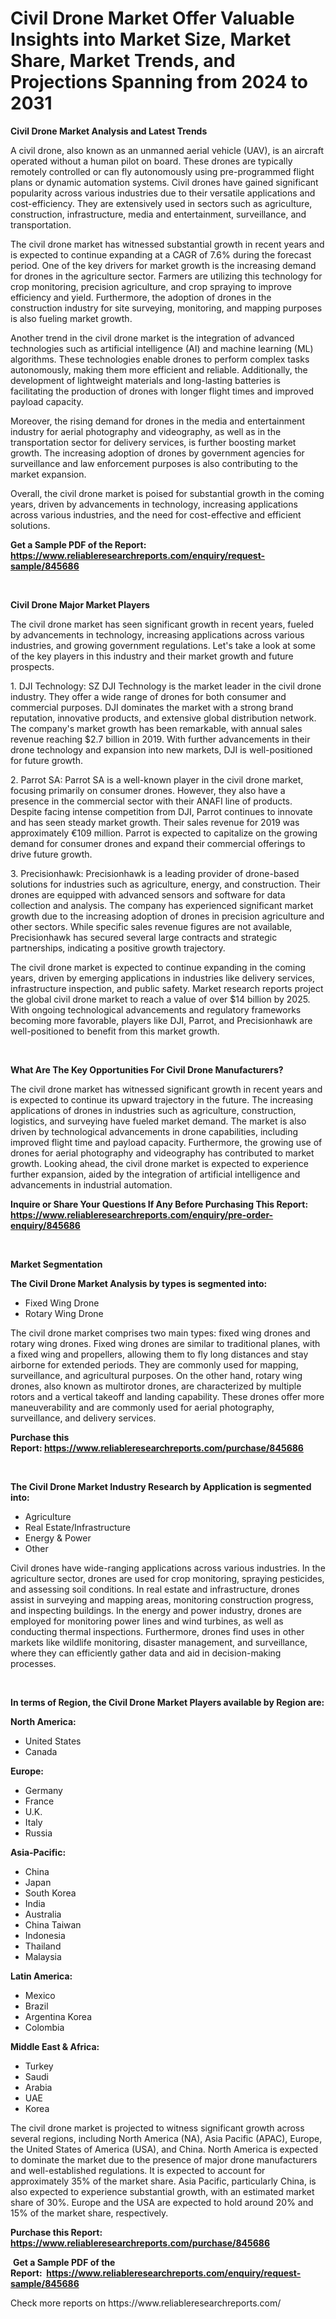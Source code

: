 <p><h1>Civil Drone Market Offer Valuable Insights into Market Size, Market Share, Market Trends, and Projections Spanning from 2024 to 2031</h1></p><p><strong>Civil Drone Market Analysis and Latest Trends</strong></p>
<p><p>A civil drone, also known as an unmanned aerial vehicle (UAV), is an aircraft operated without a human pilot on board. These drones are typically remotely controlled or can fly autonomously using pre-programmed flight plans or dynamic automation systems. Civil drones have gained significant popularity across various industries due to their versatile applications and cost-efficiency. They are extensively used in sectors such as agriculture, construction, infrastructure, media and entertainment, surveillance, and transportation.</p><p>The civil drone market has witnessed substantial growth in recent years and is expected to continue expanding at a CAGR of 7.6% during the forecast period. One of the key drivers for market growth is the increasing demand for drones in the agriculture sector. Farmers are utilizing this technology for crop monitoring, precision agriculture, and crop spraying to improve efficiency and yield. Furthermore, the adoption of drones in the construction industry for site surveying, monitoring, and mapping purposes is also fueling market growth.</p><p>Another trend in the civil drone market is the integration of advanced technologies such as artificial intelligence (AI) and machine learning (ML) algorithms. These technologies enable drones to perform complex tasks autonomously, making them more efficient and reliable. Additionally, the development of lightweight materials and long-lasting batteries is facilitating the production of drones with longer flight times and improved payload capacity.</p><p>Moreover, the rising demand for drones in the media and entertainment industry for aerial photography and videography, as well as in the transportation sector for delivery services, is further boosting market growth. The increasing adoption of drones by government agencies for surveillance and law enforcement purposes is also contributing to the market expansion.</p><p>Overall, the civil drone market is poised for substantial growth in the coming years, driven by advancements in technology, increasing applications across various industries, and the need for cost-effective and efficient solutions.</p></p>
<p><strong>Get a Sample PDF of the Report:&nbsp; <a href="https://www.reliableresearchreports.com/enquiry/request-sample/845686">https://www.reliableresearchreports.com/enquiry/request-sample/845686</a></strong></p>
<p>&nbsp;</p>
<p><strong>Civil Drone Major Market Players</strong></p>
<p><p>The civil drone market has seen significant growth in recent years, fueled by advancements in technology, increasing applications across various industries, and growing government regulations. Let's take a look at some of the key players in this industry and their market growth and future prospects.</p><p>1. DJI Technology: SZ DJI Technology is the market leader in the civil drone industry. They offer a wide range of drones for both consumer and commercial purposes. DJI dominates the market with a strong brand reputation, innovative products, and extensive global distribution network. The company's market growth has been remarkable, with annual sales revenue reaching $2.7 billion in 2019. With further advancements in their drone technology and expansion into new markets, DJI is well-positioned for future growth.</p><p>2. Parrot SA: Parrot SA is a well-known player in the civil drone market, focusing primarily on consumer drones. However, they also have a presence in the commercial sector with their ANAFI line of products. Despite facing intense competition from DJI, Parrot continues to innovate and has seen steady market growth. Their sales revenue for 2019 was approximately €109 million. Parrot is expected to capitalize on the growing demand for consumer drones and expand their commercial offerings to drive future growth.</p><p>3. Precisionhawk: Precisionhawk is a leading provider of drone-based solutions for industries such as agriculture, energy, and construction. Their drones are equipped with advanced sensors and software for data collection and analysis. The company has experienced significant market growth due to the increasing adoption of drones in precision agriculture and other sectors. While specific sales revenue figures are not available, Precisionhawk has secured several large contracts and strategic partnerships, indicating a positive growth trajectory.</p><p>The civil drone market is expected to continue expanding in the coming years, driven by emerging applications in industries like delivery services, infrastructure inspection, and public safety. Market research reports project the global civil drone market to reach a value of over $14 billion by 2025. With ongoing technological advancements and regulatory frameworks becoming more favorable, players like DJI, Parrot, and Precisionhawk are well-positioned to benefit from this market growth.</p></p>
<p>&nbsp;</p>
<p><strong>What Are The Key Opportunities For Civil Drone Manufacturers?</strong></p>
<p><p>The civil drone market has witnessed significant growth in recent years and is expected to continue its upward trajectory in the future. The increasing applications of drones in industries such as agriculture, construction, logistics, and surveying have fueled market demand. The market is also driven by technological advancements in drone capabilities, including improved flight time and payload capacity. Furthermore, the growing use of drones for aerial photography and videography has contributed to market growth. Looking ahead, the civil drone market is expected to experience further expansion, aided by the integration of artificial intelligence and advancements in industrial automation.</p></p>
<p><strong>Inquire or Share Your Questions If Any Before Purchasing This Report: <a href="https://www.reliableresearchreports.com/enquiry/pre-order-enquiry/845686">https://www.reliableresearchreports.com/enquiry/pre-order-enquiry/845686</a></strong></p>
<p>&nbsp;</p>
<p><strong>Market Segmentation</strong></p>
<p><strong>The Civil Drone Market Analysis by types is segmented into:</strong></p>
<p><ul><li>Fixed Wing Drone</li><li>Rotary Wing Drone</li></ul></p>
<p><p>The civil drone market comprises two main types: fixed wing drones and rotary wing drones. Fixed wing drones are similar to traditional planes, with a fixed wing and propellers, allowing them to fly long distances and stay airborne for extended periods. They are commonly used for mapping, surveillance, and agricultural purposes. On the other hand, rotary wing drones, also known as multirotor drones, are characterized by multiple rotors and a vertical takeoff and landing capability. These drones offer more maneuverability and are commonly used for aerial photography, surveillance, and delivery services.</p></p>
<p><strong>Purchase this Report:&nbsp;<a href="https://www.reliableresearchreports.com/purchase/845686">https://www.reliableresearchreports.com/purchase/845686</a></strong></p>
<p>&nbsp;</p>
<p><strong>The Civil Drone Market Industry Research by Application is segmented into:</strong></p>
<p><ul><li>Agriculture</li><li>Real Estate/Infrastructure</li><li>Energy & Power</li><li>Other</li></ul></p>
<p><p>Civil drones have wide-ranging applications across various industries. In the agriculture sector, drones are used for crop monitoring, spraying pesticides, and assessing soil conditions. In real estate and infrastructure, drones assist in surveying and mapping areas, monitoring construction progress, and inspecting buildings. In the energy and power industry, drones are employed for monitoring power lines and wind turbines, as well as conducting thermal inspections. Furthermore, drones find uses in other markets like wildlife monitoring, disaster management, and surveillance, where they can efficiently gather data and aid in decision-making processes.</p></p>
<p>&nbsp;</p>
<p><strong>In terms of Region, the Civil Drone Market Players available by Region are:</strong></p>
<p>
    <p> <strong> North America: </strong>
        <ul>
            <li>United States</li>
            <li>Canada</li>
        </ul>
        </p> 
    <p> <strong> Europe: </strong>
        <ul>
            <li>Germany</li>
            <li>France</li>
            <li>U.K.</li>
            <li>Italy</li>
            <li>Russia</li>
        </ul>
        </p> 
    <p> <strong> Asia-Pacific: </strong>
        <ul>
            <li>China</li>
            <li>Japan</li>
            <li>South Korea</li>
            <li>India</li>
            <li>Australia</li>
            <li>China Taiwan</li>
            <li>Indonesia</li>
            <li>Thailand</li>
            <li>Malaysia</li>
        </ul>
        </p> 
    <p> <strong> Latin America: </strong>
        <ul>
            <li>Mexico</li>
            <li>Brazil</li>
            <li>Argentina Korea</li>
            <li>Colombia</li>
        </ul>
        </p> 
    <p> <strong> Middle East & Africa: </strong>
        <ul>
            <li>Turkey</li>
            <li>Saudi</li>
            <li>Arabia</li>
            <li>UAE</li>
            <li>Korea</li>
        </ul>
    </p>
    </p>
<p><p>The civil drone market is projected to witness significant growth across several regions, including North America (NA), Asia Pacific (APAC), Europe, the United States of America (USA), and China. North America is expected to dominate the market due to the presence of major drone manufacturers and well-established regulations. It is expected to account for approximately 35% of the market share. Asia Pacific, particularly China, is also expected to experience substantial growth, with an estimated market share of 30%. Europe and the USA are expected to hold around 20% and 15% of the market share, respectively.</p></p>
<p><strong>Purchase this Report: <a href="https://www.reliableresearchreports.com/purchase/845686">https://www.reliableresearchreports.com/purchase/845686</a></strong></p>
<p>&nbsp;<strong>Get a Sample PDF of the Report:&nbsp;&nbsp;<a href="https://www.reliableresearchreports.com/enquiry/request-sample/845686">https://www.reliableresearchreports.com/enquiry/request-sample/845686</a></strong></p>
<p><strong></strong></p>
<p>Check more reports on https://www.reliableresearchreports.com/</p>